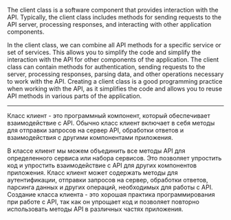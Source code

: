 The client class is a software component that provides interaction with the API. Typically, the client class includes methods for sending requests to the API server, processing responses, and interacting with other application components.

In the client class, we can combine all API methods for a specific service or set of services. This allows you to simplify the code and simplify the interaction with the API for other components of the application. The client class can contain methods for authentication, sending requests to the server, processing responses, parsing data, and other operations necessary to work with the API.
Creating a client class is a good programming practice when working with the API, as it simplifies the code and allows you to reuse API methods in various parts of the application.

____
Класс клиент - это программный компонент, который обеспечивает взаимодействие с API. Обычно класс клиент включает в себя методы для отправки запросов на сервер API, обработки ответов и взаимодействия с другими компонентами приложения.

В классе клиент мы можем объединить все методы API для определенного сервиса или набора сервисов. Это позволяет упростить код и упростить взаимодействие с API для других компонентов приложения. Класс клиент может содержать методы для аутентификации, отправки запросов на сервер, обработки ответов, парсинга данных и других операций, необходимых для работы с API.
Создание класса клиента - это хорошая практика программирования при работе с API, так как он упрощает код и позволяет повторно использовать методы API в различных частях приложения.


